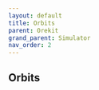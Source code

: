 ```yaml
---
layout: default
title: Orbits
parent: Orekit
grand_parent: Simulator
nav_order: 2
---
```


## Orbits
